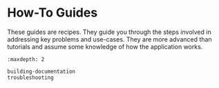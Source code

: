 # How-To Guides

These guides are recipes. They guide you through the steps involved in
addressing key problems and use-cases. They are more advanced than tutorials and
assume some knowledge of how the application works.

```{toctree}
:maxdepth: 2

building-documentation
troubleshooting
```

